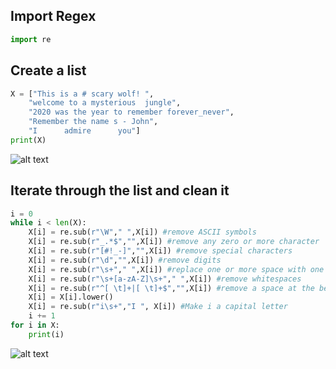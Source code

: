 ## Import Regex
```python
import re
```
## Create a list
```python
X = ["This is a # scary wolf! ",
    "welcome to a mysterious  jungle",
    "2020 was the year to remember forever_never",
    "Remember the name s - John",
    "I      admire      you"]
print(X)
```
![alt text](https://github.com/emilyngx/SocialMedia_TextMining/blob/main/Cleaning%20using%20Regex/images/1.png)
## Iterate through the list and clean it
``` python
i = 0
while i < len(X):
    X[i] = re.sub(r"\W"," ",X[i]) #remove ASCII symbols
    X[i] = re.sub(r"_.*$","",X[i]) #remove any zero or more character
    X[i] = re.sub(r"[#!_-]","",X[i]) #remove special characters
    X[i] = re.sub(r"\d","",X[i]) #remove digits
    X[i] = re.sub(r"\s+"," ",X[i]) #replace one or more space with one
    X[i] = re.sub(r"\s+[a-zA-Z]\s+"," ",X[i]) #remove whitespaces 
    X[i] = re.sub(r"^[ \t]+|[ \t]+$","",X[i]) #remove a space at the begininning and the end of a sentence
    X[i] = X[i].lower()
    X[i] = re.sub(r"i\s+","I ", X[i]) #Make i a capital letter
    i += 1
for i in X:
    print(i)
```
![alt text](https://github.com/emilyngx/SocialMedia_TextMining/blob/main/Cleaning%20using%20Regex/images/0.png)
